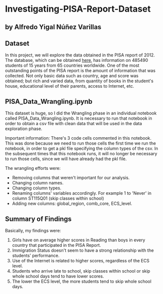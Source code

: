 # Investigating-PISA-Report-Dataset
## by Alfredo Yigal Núñez Varillas


## Dataset

In this project, we will explore the data obtained in the PISA report of 2012. The database, which can be obtained [here](https://www.oecd.org/pisa/pisaproducts/pisa2012database-downloadabledata.htm), has information on 485490 students of 15 years from 65 countries worldwide. One of the most outstanding points of the PISA report is the amount of information that was collected. Not only basic data such as country, age and score was obtained; but rich and varied data, from quantity of books in the student's house, educational level of their parents, access to Internet, etc.


## PISA_Data_Wrangling.ipynb

This dataset is huge, so I did the Wrangling phase in an individual notebook called PISA_Data_Wrangling.ipynb. It is necessary to run that notebook in order to obtain a csv file with clean data that will be used in the data exploration phase.

Important information: There's 3 code cells commented in this notebook. This was done because we need to run those cells the first time we run the notebook, in order to get a pkl file specifying the column types of the csv. In the subsequent times that this notebook runs, it will no longer be necessary to run those cells, since we will have already had the pkl file.

The wrangling efforts were:
* Removing columns that weren't important for our analysis.
* Changing column names.
* Changing column types.
* Renaming columns' variables accordingly. For example 1 to 'Never' in column ST115Q01 (skip classes within school)
* Adding new columns: global_region, comb_core, ECS_level.

## Summary of Findings

Basically, my findings were:

1. Girls have on average higher scores in Reading than boys in every country that participated in the PISA Report.
2. Immigration Status doesn't seem to have a strong relationship with the students' performance.
3. Use of the Internet is related to higher scores, regardless of the ECS level.
4. Students who arrive late to school, skip classes within school or skip whole school days tend to have lower scores.
5. The lower the ECS level, the more students tend to skip whole school days.
